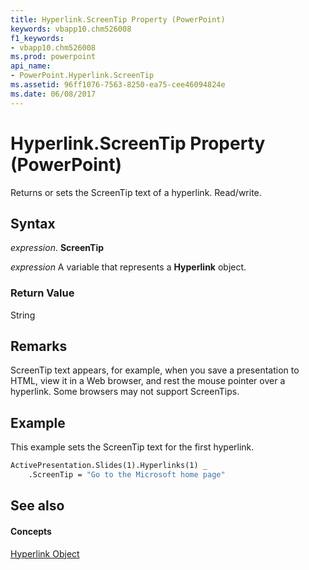 ```yaml
---
title: Hyperlink.ScreenTip Property (PowerPoint)
keywords: vbapp10.chm526008
f1_keywords:
- vbapp10.chm526008
ms.prod: powerpoint
api_name:
- PowerPoint.Hyperlink.ScreenTip
ms.assetid: 96ff1076-7563-8250-ea75-cee46094824e
ms.date: 06/08/2017
---
```



# Hyperlink.ScreenTip Property (PowerPoint)

Returns or sets the ScreenTip text of a hyperlink. Read/write.


## Syntax

 _expression_. **ScreenTip**

 _expression_ A variable that represents a **Hyperlink** object.


### Return Value

String


## Remarks

ScreenTip text appears, for example, when you save a presentation to HTML, view it in a Web browser, and rest the mouse pointer over a hyperlink. Some browsers may not support ScreenTips.


## Example

This example sets the ScreenTip text for the first hyperlink.


```vb
ActivePresentation.Slides(1).Hyperlinks(1) _
    .ScreenTip = "Go to the Microsoft home page"
```


## See also


#### Concepts


[Hyperlink Object](PowerPoint.Hyperlink.md)

